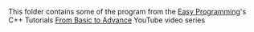 This folder contains some of the program from the [Easy Programming](https://www.youtube.com/channel/UCfx2dro_w4_MyA19Nm5badg)'s C++ Tutorials [From Basic to Advance](https://www.youtube.com/playlist?list=PLwyVx3OgslBV9bwueaxIXaXIcIWolYMki) YouTube video series
